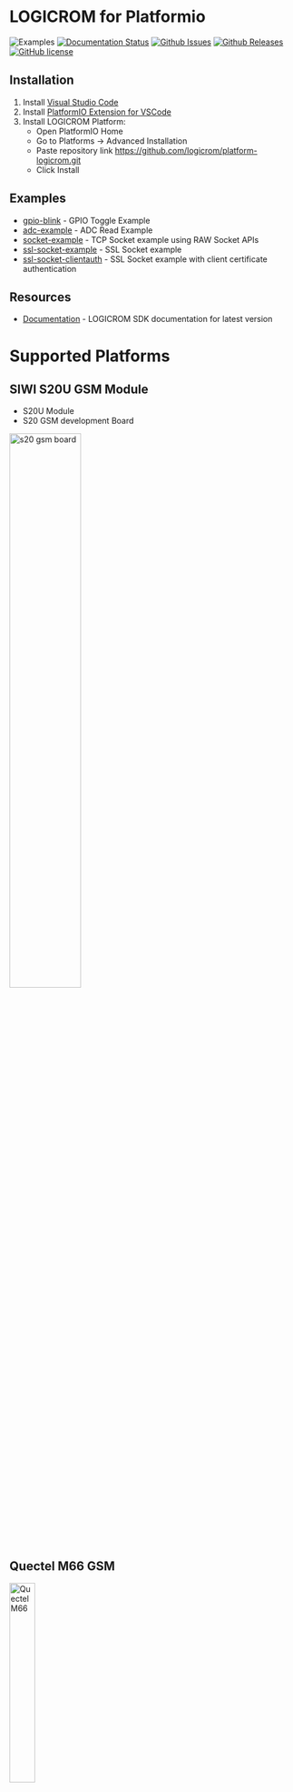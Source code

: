 # LOGICROM for Platformio

![Examples](https://github.com/waybyte/platform-logicrom/workflows/Examples/badge.svg)
[![Documentation Status](https://readthedocs.org/projects/logicromsdk/badge/?version=latest)](https://docs.logicrom.com)
[![Github Issues](https://img.shields.io/github/issues/waybyte/platform-logicrom.svg)](http://github.com/waybyte/platform-logicrom/issues)
[![Github Releases](https://img.shields.io/github/release/waybyte/platform-logicrom.svg)](https://github.com/waybyte/platform-logicrom/releases)
[![GitHub license](https://img.shields.io/badge/license-MIT-blue.svg)](https://github.com/waybyte/platform-logicrom/blob/master/LICENSE)

## Installation

1. Install [Visual Studio Code](https://code.visualstudio.com/)
2. Install [PlatformIO Extension for VSCode](https://platformio.org/platformio-ide)
3. Install LOGICROM Platform:
	* Open PlatformIO Home
	* Go to Platforms -> Advanced Installation
	* Paste repository link https://github.com/logicrom/platform-logicrom.git
	* Click Install

## Examples

* [gpio-blink](https://github.com/waybyte/platform-logicrom/tree/master/examples/gpio-blink) - GPIO Toggle Example
* [adc-example](https://github.com/waybyte/platform-logicrom/tree/master/examples/adc-example) - ADC Read Example
* [socket-example](https://github.com/waybyte/platform-logicrom/tree/master/examples/socket-example) - TCP Socket example using RAW Socket APIs
* [ssl-socket-example](https://github.com/waybyte/platform-logicrom/tree/master/examples/ssl-socket-example) - SSL Socket example
* [ssl-socket-clientauth](https://github.com/waybyte/platform-logicrom/tree/master/examples/ssl-socket-clientauth) - SSL Socket example with client certificate authentication

## Resources

* [Documentation](https://docs.logicrom.com) - LOGICROM SDK documentation for latest version

# Supported Platforms
## SIWI S20U GSM Module
* S20U Module
* S20 GSM development Board
<img src="https://waybyte.github.io/asset/s20gsm_board.png" alt="s20 gsm board" width="50%">

## Quectel M66 GSM
<img src="https://www.quectel.com/wp-content/uploads/2021/03/M66_Layered-600x450.png" alt="Quectel M66" width="30%">

## Quectel MC60 GSM
<img src="https://www.quectel.com/wp-content/uploads/2021/03/MC60_Layered-600x450.png" alt="Quectel MC60" width="30%">

## Quectel MC20 GSM
<img src="https://www.quectel.com/wp-content/uploads/2021/03/MC20_Layered-600x450.png" alt="Quectel MC20" width="30%">

## Quectel M56 GSM
<img src="https://www.quectel.com/wp-content/uploads/2021/03/M56_Layered-1-600x451.png" alt="Quectel M56" width="30%">
